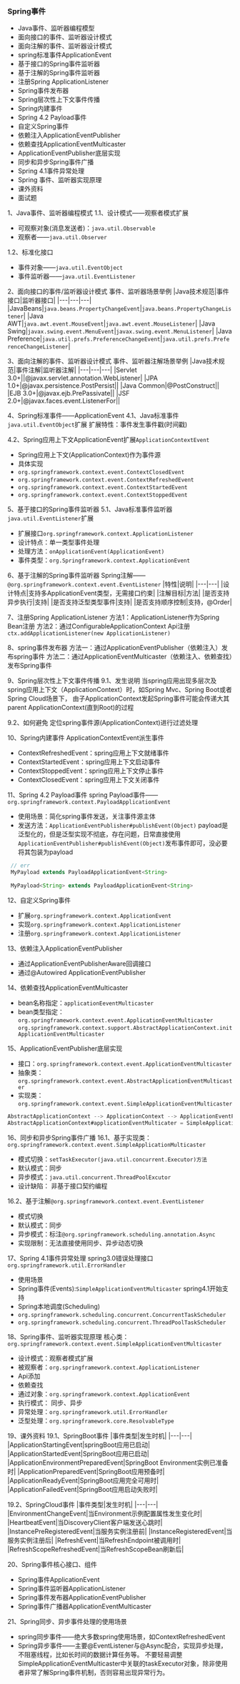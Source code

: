 ### Spring事件
- Java事件、监听器编程模型
- 面向接口的事件、监听器设计模式
- 面向注解的事件、监听器设计模式
- spring标准事件ApplicationEvent
- 基于接口的Spring事件监听器
- 基于注解的Spring事件监听器
- 注册Spring ApplicationListener
- Spring事件发布器
- Spring层次性上下文事件传播
- Spring内建事件
- Spring 4.2 Payload事件
- 自定义Spring事件
- 依赖注入ApplicationEventPublisher
- 依赖查找ApplicationEventMulticaster
- ApplicationEventPublisher底层实现
- 同步和异步Spring事件广播
- Spring 4.1事件异常处理
- Spring 事件、监听器实现原理
- 课外资料
- 面试题

1、Java事件、监听器编程模式
1.1、设计模式——观察者模式扩展
- 可观察对象(消息发送者)：`java.util.Observable`
- 观察者——`java.util.Observer`

1.2、标准化接口
- 事件对象——`java.util.EventObject`
- 事件监听器——`java.util.EventListener`

2、面向接口的事件/监听器设计模式
事件、监听器场景举例
|Java技术规范|事件接口|监听器接口|
|---|---|---|
|JavaBeans|`java.beans.PropertyChangeEvent`|`java.beans.PropertyChangeListener`|
|Java AWT|`java.awt.event.MouseEvent`|`java.awt.event.MouseListener`|
|Java Swing|`javax.swing.event.MenuEvent`|`javax.swing.event.MenuListener`|
|Java Preference|`java.util.prefs.PreferenceChangeEvent`|`java.util.prefs.PreferenceChangeListener`|

3、面向注解的事件、监听器设计模式
事件、监听器注解场景举例
|Java技术规范|事件注解|监听器注解|
|---|---|---|
|Servlet 3.0+||@javax.servlet.annotation.WebListener|
|JPA 1.0+|@javax.persistence.PostPersist||
|Java Common|@PostConstruct||
|EJB 3.0+|@javax.ejb.PrePassivate|| 
|JSF 2.0+|@javax.faces.event.ListenerFor||

4、Spring标准事件——ApplicationEvent
4.1、Java标准事件 `java.util.EventObject`扩展
扩展特性：事件发生事件戳(时间戳)

4.2、Spring应用上下文ApplicationEvent扩展`ApplicationContextEvent`
- Spring应用上下文(ApplicationContext)作为事件源
- 具体实现
 - `org.springframework.context.event.ContextClosedEvent`
 - `org.springframework.context.event.ContextRefreshedEvent`
 - `org.springframework.context.event.ContextStartedEvent`
 - `org.springframework.context.event.ContextStoppedEvent`


5、基于接口的Spring事件监听器
5.1、Java标准事件监听器`java.util.EventListener`扩展
- 扩展接口`org.springframework.context.ApplicationListener`
- 设计特点：单一类型事件处理
- 处理方法：`onApplicationEvent(ApplicationEvent)`
- 事件类型：`org.Springframework.context.ApplicationEvent`

6、基于注解的Spring事件监听器
Spring注解——`@org.springframework.context.event.EventListener`
|特性|说明|
|---|---|
|设计特点|支持多ApplicationEvent类型，无需接口约束|
|注解目标|方法|
|是否支持异步执行|支持|
|是否支持泛型类型事件|支持|
|是否支持顺序控制|支持，@Order|


7、注册Spring ApplicationListener
方法1：ApplicationListener作为Spring Bean注册
方法2：通过ConfigurableApplicationContext Api注册
`ctx.addApplicationListener(new ApplicationListener)`

8、spring事件发布器
方法一：通过ApplicationEventPublisher（依赖注入）发布spring事件
方法二：通过ApplicationEventMulticaster（依赖注入、依赖查找）发布Spring事件

9、Spring层次性上下文事件传播
9.1、发生说明
当spring应用出现多层次及spring应用上下文（ApplicationContext）时，如Spring Mvc、Spring Boot或者Spring Cloud场景下，
由子ApplicationContext发起Spring事件可能会传递大其parent ApplicationContext(直到Root)的过程

9.2、如何避免
定位spring事件源(ApplicationContext)进行过滤处理

10、Spring内建事件
ApplicationContextEvent派生事件
- ContextRefreshedEvent：spring应用上下文就绪事件
- ContextStartedEvent：spring应用上下文启动事件
- ContextStoppedEvent：spring应用上下文停止事件
- ContextClosedEvent：spring应用上下文关闭事件

11、Spring 4.2 Payload事件
spring Payload事件——`org.springframework.context.PayloadApplicationEvent`
- 使用场景：简化spring事件发送，关注事件源主体
- 发送方法：`ApplicationEventPublisher#publishEvent(Object)`
payload是泛型化的，但是泛型实现不彻底，存在问题，日常直接使用`ApplicationEventPublisher#publishEvent(Object)`发布事件即可，没必要将其包装为payload

``` java
 // err
 MyPayload extends PayloadApplicationEvent<String> 
 
 MyPayload<String> extends PayloadApplicationEvent<String> 
```
12、自定义Spring事件
- 扩展`org.springframework.context.ApplicationEvent`
- 实现`org.springframework.context.ApplicationListener`
- 注册`org.springframework.context.ApplicationListener`

13、依赖注入ApplicationEventPublisher
- 通过ApplicationEventPublisherAware回调接口
- 通过@Autowired ApplicationEventPublisher

14、依赖查找ApplicationEventMulticaster
- bean名称指定：`applicationEeventMulticaster`
- bean类型指定：`org.springframework.context.event.ApplicationEventMulticaster`
`org.springframework.context.support.AbstractApplicationContext.initApplicationEventMulticaster`
  
15、ApplicationEventPublisher底层实现
- 接口：`org.springframework.context.event.ApplicationEventMulticaster`
- 抽象类：`org.springframework.context.event.AbstractApplicationEventMulticaster`
- 实现类：`org.springframework.context.event.SimpleApplicationEventMulticaster`

``` java
AbstractApplicationContext --> ApplicationContext --> ApplicationEventPublisher
AbstractApplicationContext#applicationEventMulticater = SimpleApplicationEventMulticaster
```

16、同步和异步Spring事件广播
16.1、基于实现类：`org.springframework.context.event.SimpleApplicationMulticaster`
- 模式切换：`setTaskExecutor(java.util.concurrent.Executor)方法`
 - 默认模式：同步
 - 异步模式：`java.util.concurrent.ThreadPoolExcutor`
- 设计缺陷： 非基于接口契约编程

16.2、基于注解`@org.springframework.context.event.EventListener`
- 模式切换
 - 默认模式：同步
 - 异步模式：标注`@org.springframework.scheduling.annotation.Async`
- 实现限制：无法直接使用同步、异步动态切换

17、Spring 4.1事件异常处理
spring3.0错误处理接口`org.springframework.util.ErrorHandler`
- 使用场景
 - Spring事件(Events):`SimpleApplicationEventMulticaster` spring4.1开始支持
 - Spring本地调度(Scheduling)
  - `org.springframework.scheduling.concurrent.ConcurrentTaskScheduler`
  - `org.springframework.scheduling.concurrent.ThreadPoolTaskScheduler`

18、Spring事件、监听器实现原理
核心类：`org.springframework.context.event.SimpleApplicationEventMulticaster`
- 设计模式：观察者模式扩展
 - 被观察者：`org.springframework.context.ApplicationListener`
  - Api添加
  - 依赖查找
 - 通过对象：`org.springframework.context.ApplicationEvent`
- 执行模式： 同步、异步
- 异常处理：`org.springframework.util.ErrorHandler`
- 泛型处理：`org.springframework.core.ResolvableType`

19、课外资料
19.1、SpringBoot事件
|事件类型|发生时机|
|---|---|
|ApplicationStartingEvent|springBoot应用已启动|
|ApplicationStartedEvent|SpringBoot应用已启动|
|ApplicationEnvironmentPreparedEvent|SpringBoot Environment实例已准备时|
|ApplicationPreparedEvent|SpringBoot应用预备时|
|ApplicationReadyEvent|SpringBoot应用完全可用时|
|ApplicationFailedEvent|SpringBoot应用启动失败时|

19.2、SpringCloud事件
|事件类型|发生时机|
|---|---|
|EnvironmentChangeEvent|当Environment示例配置属性发生变化时|
|HeartbeatEvent|当DiscoveryClient客户端发送心跳时|
|InstancePreRegisteredEvent|当服务实例注册前|
|InstanceRegisteredEvent|当服务实例注册后|
|RefreshEvent|当RefreshEndpoint被调用时|
|RefreshScopeRefreshedEvent|当RefreshScopeBean刷新后|

20、Spring事件核心接口、组件
- Spring事件ApplicationEvent
- Spring事件监听器ApplicationListener
- Spring事件发布器ApplicationEventPublisher
- Spring事件广播器ApplicationEventMulticaster

21、Spring同步、异步事件处理的使用场景
- spring同步事件——绝大多数spring使用场景，如ContextRefreshedEvent
- Spring异步事件——主要@EventListener与@Async配合，实现异步处理，不阻塞线程，比如长时间的数据计算任务等。
不要轻易调整SimpleApplicationEventMulticaster中关联的taskExecutor对象，除非使用者非常了解Spring事件机制，否则容易出现异常行为。